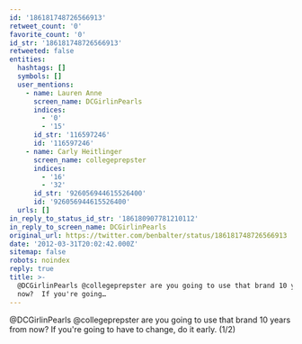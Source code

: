```yaml
---
id: '186181748726566913'
retweet_count: '0'
favorite_count: '0'
id_str: '186181748726566913'
retweeted: false
entities:
  hashtags: []
  symbols: []
  user_mentions:
    - name: Lauren Anne
      screen_name: DCGirlinPearls
      indices:
        - '0'
        - '15'
      id_str: '116597246'
      id: '116597246'
    - name: Carly Heitlinger
      screen_name: collegeprepster
      indices:
        - '16'
        - '32'
      id_str: '926056944615526400'
      id: '926056944615526400'
  urls: []
in_reply_to_status_id_str: '186180907781210112'
in_reply_to_screen_name: DCGirlinPearls
original_url: https://twitter.com/benbalter/status/186181748726566913
date: '2012-03-31T20:02:42.000Z'
sitemap: false
robots: noindex
reply: true
title: >-
  @DCGirlinPearls @collegeprepster are you going to use that brand 10 years from
  now?  If you're going…
---
```


@DCGirlinPearls @collegeprepster are you going to use that brand 10 years from now?  If you're going to have to change, do it early. (1/2)